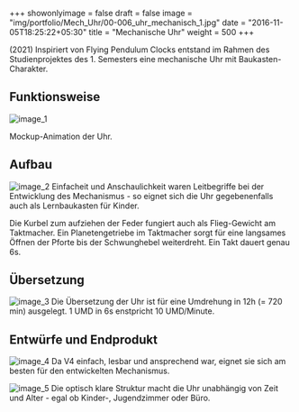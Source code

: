 
+++
showonlyimage = false
draft = false
image = "img/portfolio/Mech_Uhr/00-006_uhr_mechanisch_1.jpg"
date = "2016-11-05T18:25:22+05:30"
title = "Mechanische Uhr"
weight = 500
+++


(2021) Inspiriert von Flying Pendulum Clocks entstand im Rahmen des Studienprojektes des 1. Semesters eine mechanische Uhr mit Baukasten-Charakter.
<!--more-->

## Funktionsweise
![image_1][1]

Mockup-Animation der Uhr.

## Aufbau
![image_2][2]
Einfacheit und Anschaulichkeit waren Leitbegriffe bei der Entwicklung des Mechanismus - so eignet sich die Uhr gegebenenfalls auch als Lernbaukasten für Kinder.



Die Kurbel zum aufziehen der Feder fungiert auch als Flieg-Gewicht am Taktmacher. Ein Planetengetriebe im Taktmacher sorgt für eine langsames Öffnen der Pforte bis der Schwunghebel weiterdreht. Ein Takt dauert genau 6s.


## Übersetzung
![image_3][3]
Die Übersetzung der Uhr ist für eine Umdrehung in 12h (= 720 min) ausgelegt. 1 UMD in 6s enstpricht 10 UMD/Minute.


## Entwürfe und Endprodukt
![image_4][4]
Da V4 einfach, lesbar und ansprechend war, eignet sie sich am besten für den entwickelten Mechanismus.

![image_5][5]
Die optisch klare Struktur macht die Uhr unabhängig von Zeit und Alter - egal ob Kinder-, Jugendzimmer oder Büro.


[1]: /img/portfolio/Mech_Uhr/00-006_uhr_mechanisch_1.gif
[2]: /img/portfolio/Mech_Uhr/00-006_uhr_mechanisch_2.png
[3]: /img/portfolio/Mech_Uhr/00-006_uhr_mechanisch_3.png
[4]: /img/portfolio/Mech_Uhr/00-006_uhr_mechanisch_4.jpg
[5]: /img/portfolio/Mech_Uhr/00-006_uhr_mechanisch_5.jpg